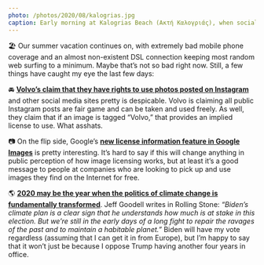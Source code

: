 ```yaml
---
photo: /photos/2020/08/kalogrias.jpg
caption: Early morning at Kalogrias Beach (Ακτή Καλογριάς), when social distancing is easy. 
---
```


🏖 Our summer vacation continues on, with extremely bad mobile phone coverage and an almost non-existent DSL connection keeping most random web surfing to a minimum. Maybe that’s not so bad right now. Still, a few things have caught my eye the last few days:

🚘 **[Volvo’s claim that they have rights to use photos posted on Instagram][1]** and other social media sites pretty is despicable. Volvo is claiming all public Instagram posts are fair game and can be taken and used freely. As well, they claim that if an image is tagged “Volvo,” that provides an implied license to use. What asshats.

📷 On the flip side, Google’s **[new license information feature in Google Images][2]** is pretty interesting. It’s hard to say if this will change anything in public perception of how image licensing works, but at least it’s a good message to people at companies who are looking to pick up and use images they find on the Internet for free.

🌎 **[2020 may be the year when the politics of climate change is fundamentally transformed][3]**. Jeff Goodell writes in Rolling Stone: _“Biden’s climate plan is a clear sign that he understands how much is at stake in this election. But we’re still in the early days of a long fight to repair the ravages of the past and to maintain a habitable planet.”_ Biden will have my vote regardless (assuming that I can get it in from Europe), but I’m happy to say that it won’t just be because I oppose Trump having another four years in office.

[1]:	https://fstoppers.com/legal/volvo-legal-battle-after-stealing-photographers-work-claim-photos-posted-506939
[2]:	https://developers.google.com/search/docs/data-types/image-license-metadata
[3]:	https://www.rollingstone.com/politics/politics-features/joe-biden-climate-plan-green-new-deal-1041741/